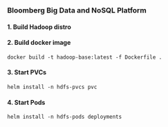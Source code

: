### Bloomberg Big Data and NoSQL Platform
#### 1. Build Hadoop distro
#### 2. Build docker image 
```
docker build -t hadoop-base:latest -f Dockerfile .
```
#### 3. Start PVCs
```
helm install -n hdfs-pvcs pvc
```
#### 4. Start Pods
```
helm install -n hdfs-pods deployments
```


